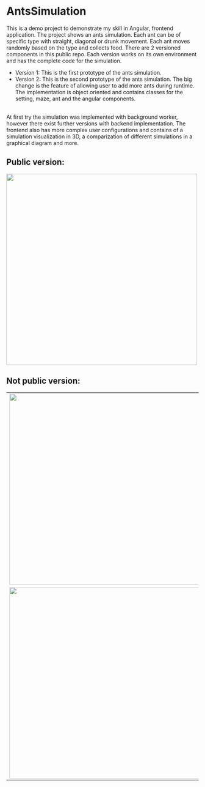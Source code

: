 # AntsSimulation

This is a demo project to demonstrate my skill in Angular, frontend application.
The project shows an ants simulation. Each ant can be of specific type with straight, diagonal or drunk movement. Each ant moves randomly based on the type and collects food.
There are 2 versioned components in this public repo. Each version works on its own environment and has the complete code for the simulation.
- Version 1: This is the first prototype of the ants simulation.
- Version 2: This is the second prototype of the ants simulation. The big change is the feature of allowing user to add more ants during runtime.
The implementation is object oriented and contains classes for the setting, maze, ant and the angular components.
<br/>
At first try the simulation was implemented with background worker, however there exist further versions with backend implementation.
The frontend also has more complex user configurations and contains of a simulation visualization in 3D, a comparization of different simulations in a graphical diagram and more.


<h2>Public version:</h2>
<img src="https://github.com/pseudo13/ants-simulation/assets/86127281/893effea-1342-46a1-bee3-0ab7a3226105" width="500" height="auto">

<h2>Not public version:</h2>
<table>
  <tr>
    <td><img src="https://github.com/pseudo13/ants-simulation/assets/86127281/801d35de-add1-4f27-a1a6-4414116800f4" width="500" height="auto"></td>
    <td><img src="https://github.com/pseudo13/ants-simulation/assets/86127281/441811c6-ba17-4a91-9297-d4983c23d903" width="500" height="auto"></td></tr>
  <tr>
    <td><img src="https://github.com/pseudo13/ants-simulation/assets/86127281/2d17682e-4b64-46c4-a081-e6f4e7f527da" width="500" height="auto"></td>
    <td><img src="https://github.com/pseudo13/ants-simulation/assets/86127281/0148348d-062a-4c3d-887b-d635266169ce" width="500" height="auto"></td>
  </tr>
</table>
